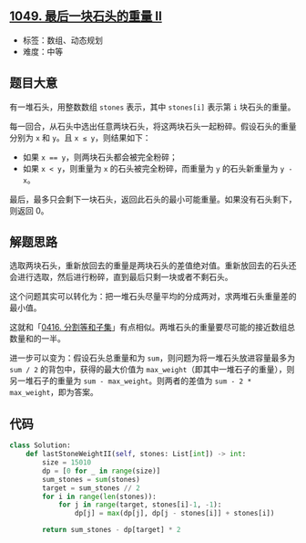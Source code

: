 ## [1049. 最后一块石头的重量 II](https://leetcode-cn.com/problems/last-stone-weight-ii/)

- 标签：数组、动态规划
- 难度：中等

## 题目大意

有一堆石头，用整数数组 `stones` 表示，其中 `stones[i]` 表示第 `i` 块石头的重量。

每一回合，从石头中选出任意两块石头，将这两块石头一起粉碎。假设石头的重量分别为 `x` 和 `y`。且 `x ≤ y`，则结果如下：

- 如果 `x == y`，则两块石头都会被完全粉碎；
- 如果 `x < y`，则重量为 `x` 的石头被完全粉碎，而重量为 `y` 的石头新重量为 `y - x`。

最后，最多只会剩下一块石头，返回此石头的最小可能重量。如果没有石头剩下，则返回 0。

## 解题思路

选取两块石头，重新放回去的重量是两块石头的差值绝对值。重新放回去的石头还会进行选取，然后进行粉碎，直到最后只剩一块或者不剩石头。

这个问题其实可以转化为：把一堆石头尽量平均的分成两对，求两堆石头重量差的最小值。

这就和「[0416. 分割等和子集](https://leetcode-cn.com/problems/partition-equal-subset-sum/)」有点相似。两堆石头的重量要尽可能的接近数组总数量和的一半。

进一步可以变为：假设石头总重量和为 `sum`，则问题为将一堆石头放进容量最多为 `sum / 2` 的背包中，获得的最大价值为 `max_weight`（即其中一堆石子的重量），则另一堆石子的重量为 `sum - max_weight`。则两者的差值为 `sum - 2 * max_weight`，即为答案。

## 代码

```Python
class Solution:
    def lastStoneWeightII(self, stones: List[int]) -> int:
        size = 15010
        dp = [0 for _ in range(size)]
        sum_stones = sum(stones)
        target = sum_stones // 2
        for i in range(len(stones)):
            for j in range(target, stones[i]-1, -1):
                dp[j] = max(dp[j], dp[j - stones[i]] + stones[i])

        return sum_stones - dp[target] * 2
```

